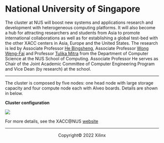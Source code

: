 # National University of Singapore

The cluster at NUS will boost new systems and applications research and development with heterogeneous computing platforms. It will also become a hub for attracting researchers and students from Asia to promote international collaborations as well as for establishing a global test-bed with the other XACC centers in Asia, Europe and the United States.
The research is led by Associate Professor [He Bingsheng](https://www.comp.nus.edu.sg/cs/bio/hebs/), Associate Professor [Wong Weng-Fai](https://www.comp.nus.edu.sg/cs/bio/wongwf/) and Professor [Tulika Mitra](https://www.comp.nus.edu.sg/cs/bio/tulika/) from the Department of Computer Science at the NUS School of Computing. Associate Professor He serves as Chair of the Joint Academic Committee of Computer Engineering Program and Vice Dean (by research) at the school.

------------
The cluster is composed by five nodes: one head node with large storage capacity and four compute node each with Alveo boards. 
Details are shown in below.

**Cluster configuration**

![](./images/nus/xacc_nus.PNG)


For more details, see the XACC@NUS [website](http://xacchead.d2.comp.nus.edu.sg/)

---------------------------------------
<p align="center">Copyright&copy; 2022 Xilinx</p>
